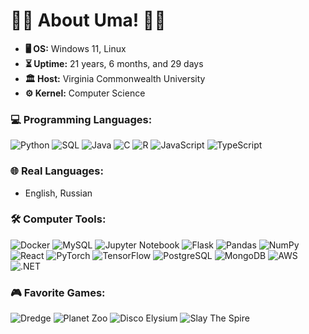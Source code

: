# 🍓🍓 About Uma! 🍓🍓

- **🖥 OS:** Windows 11, Linux  
- **⏳ Uptime:** 21 years, 6 months, and 29 days  
- **🏛️ Host:** Virginia Commonwealth University  
- **⚙️ Kernel:** Computer Science  

### 💻 Programming Languages:
![Python](https://img.shields.io/badge/Python-3776AB?style=for-the-badge&logo=python&logoColor=white)
![SQL](https://img.shields.io/badge/SQL-025E8C?style=for-the-badge&logo=sqlite&logoColor=white)
![Java](https://img.shields.io/badge/Java-007396?style=for-the-badge&logo=java&logoColor=white)
![C](https://img.shields.io/badge/C-00599C?style=for-the-badge&logo=c&logoColor=white)
![R](https://img.shields.io/badge/R-276DC3?style=for-the-badge&logo=r&logoColor=white)
![JavaScript](https://img.shields.io/badge/JavaScript-F7DF1E?style=for-the-badge&logo=javascript&logoColor=black)
![TypeScript](https://img.shields.io/badge/TypeScript-007ACC?style=for-the-badge&logo=typescript&logoColor=white)

### 🌐 Real Languages:
- English, Russian  

### 🛠 Computer Tools:
![Docker](https://img.shields.io/badge/Docker-2496ED?style=for-the-badge&logo=docker&logoColor=white)
![MySQL](https://img.shields.io/badge/MySQL-4479A1?style=for-the-badge&logo=mysql&logoColor=white)
![Jupyter Notebook](https://img.shields.io/badge/Jupyter-F37626?style=for-the-badge&logo=jupyter&logoColor=white)
![Flask](https://img.shields.io/badge/Flask-000000?style=for-the-badge&logo=flask&logoColor=white)
![Pandas](https://img.shields.io/badge/Pandas-150458?style=for-the-badge&logo=pandas&logoColor=white)
![NumPy](https://img.shields.io/badge/NumPy-013243?style=for-the-badge&logo=numpy&logoColor=white)
![React](https://img.shields.io/badge/React-61DAFB?style=for-the-badge&logo=react&logoColor=black)
![PyTorch](https://img.shields.io/badge/PyTorch-EE4C2C?style=for-the-badge&logo=pytorch&logoColor=white)
![TensorFlow](https://img.shields.io/badge/TensorFlow-FF6F00?style=for-the-badge&logo=tensorflow&logoColor=white)
![PostgreSQL](https://img.shields.io/badge/PostgreSQL-336791?style=for-the-badge&logo=postgresql&logoColor=white)
![MongoDB](https://img.shields.io/badge/MongoDB-47A248?style=for-the-badge&logo=mongodb&logoColor=white)
![AWS](https://img.shields.io/badge/AWS-232F3E?style=for-the-badge&logo=amazonaws&logoColor=white)
![.NET](https://img.shields.io/badge/.NET-512BD4?style=for-the-badge&logo=dotnet&logoColor=white)

### 🎮 Favorite Games:
![Dredge](https://img.shields.io/badge/Dredge-FFB400?style=for-the-badge&logoColor=white)
![Planet Zoo](https://img.shields.io/badge/Planet%20Zoo-78A22F?style=for-the-badge&logoColor=white)
![Disco Elysium](https://img.shields.io/badge/Disco%20Elysium-FF0000?style=for-the-badge&logoColor=white)
![Slay The Spire](https://img.shields.io/badge/Slay%20The%20Spire-F4E04D?style=for-the-badge&logoColor=black)
